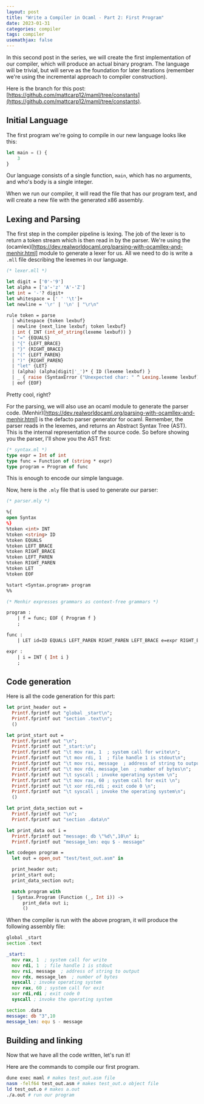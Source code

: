 ```yaml
---
layout: post
title: "Write a Compiler in Ocaml - Part 2: First Program"
date: 2023-01-31
categories: compiler
tags: compiler
usemathjax: false
---
```


In this second post in the series, we will create the first implementation of our compiler, which will produce an actual binary program. The language will be trivial, but will serve as the foundation for later iterations (remember we're using the incremental approach to compiler construction).

Here is the branch for this post: [https://github.com/mattcarp12/maml/tree/constants](https://github.com/mattcarp12/maml/tree/constants).

<!-- // Make a compiler diagram here -->

## Initial Language

The first program we're going to compile in our new language looks like this:

```js
let main = () { 
    3
}
```

Our language consists of a single function, `main`, which has no arguments, and who's body is a single integer.

When we run our compiler, it will read the file that has our program text, and will create a new file with the generated x86 assembly.

## Lexing and Parsing

The first step in the compiler pipeline is lexing. The job of the lexer is to return a token stream which is then read in by the parser. We're using the (ocamlex)[https://dev.realworldocaml.org/parsing-with-ocamllex-and-menhir.html] module to generate a lexer for us. All we need to do is write a `.mll` file describing the lexemes in our language.

```ocaml
(* lexer.mll *)

let digit = ['0'-'9']
let alpha = ['a'-'z' 'A'-'Z']
let int = '-'? digit+  
let whitespace = [' ' '\t']+
let newline = '\r' | '\n' | "\r\n"

rule token = parse
  | whitespace {token lexbuf}
  | newline {next_line lexbuf; token lexbuf}
  | int { INT (int_of_string(lexeme lexbuf)) }
  | "=" {EQUALS}
  | "{" {LEFT_BRACE}
  | "}" {RIGHT_BRACE}
  | "(" {LEFT_PAREN}
  | ")" {RIGHT_PAREN}
  | "let" {LET}
  | (alpha) (alpha|digit|'_')* { ID (lexeme lexbuf) }
  | _ { raise (SyntaxError ("Unexpected char: " ^ Lexing.lexeme lexbuf)) }
  | eof {EOF}
```

Pretty cool, right?

For the parsing, we will also use an ocaml module to generate the parser code. (Menhir)[https://dev.realworldocaml.org/parsing-with-ocamllex-and-menhir.html] is the defacto parser generator for ocaml.
Remember, the parser reads in the lexemes, and returns an Abstract Syntax Tree (AST). This is the internal representation of the source code.
So before showing you the parser, I'll show you the AST first:

```ocaml
(* syntax.ml *)
type expr = Int of int
type func = Function of (string * expr)
type program = Program of func
```

This is enough to encode our simple language.

Now, here is the `.mly` file that is used to generate our parser:

```ocaml
(* parser.mly *)

%{
open Syntax
%}
%token <int> INT
%token <string> ID
%token EQUALS
%token LEFT_BRACE
%token RIGHT_BRACE
%token LEFT_PAREN
%token RIGHT_PAREN
%token LET
%token EOF

%start <Syntax.program> program
%%

(* Menhir expresses grammars as context-free grammars *)

program :
    | f = func; EOF { Program f }
    ;

func :
    | LET id=ID EQUALS LEFT_PAREN RIGHT_PAREN LEFT_BRACE e=expr RIGHT_BRACE { Function(id,e) }

expr :
    | i = INT { Int i }
    ;
```

## Code generation

Here is all the code generation for this part:

```ocaml
let print_header out =
  Printf.fprintf out "global _start\n";
  Printf.fprintf out "section .text\n";
  ()

let print_start out =
  Printf.fprintf out "\n";
  Printf.fprintf out "_start:\n";
  Printf.fprintf out "\t mov rax, 1  ; system call for write\n";
  Printf.fprintf out "\t mov rdi, 1  ; file handle 1 is stdout\n";
  Printf.fprintf out "\t mov rsi, message  ; address of string to output\n";
  Printf.fprintf out "\t mov rdx, message_len  ; number of bytes\n";
  Printf.fprintf out "\t syscall ; invoke operating system \n";
  Printf.fprintf out "\t mov rax, 60 ; system call for exit \n";
  Printf.fprintf out "\t xor rdi,rdi ; exit code 0 \n";
  Printf.fprintf out "\t syscall ; invoke the operating system\n";
  ()

let print_data_section out =
  Printf.fprintf out "\n";
  Printf.fprintf out "section .data\n"

let print_data out i =
  Printf.fprintf out "message: db \"%d\",10\n" i;
  Printf.fprintf out "message_len: equ $ - message"

let codegen program =
  let out = open_out "test/test_out.asm" in

  print_header out;
  print_start out;
  print_data_section out;

  match program with
  | Syntax.Program (Function (_, Int i)) ->
      print_data out i;
      ()
```

When the compiler is run with the above program, it will produce the following assembly file:

```asm
global _start
section .text

_start:
  mov rax, 1  ; system call for write
  mov rdi, 1  ; file handle 1 is stdout
  mov rsi, message  ; address of string to output
  mov rdx, message_len  ; number of bytes
  syscall ; invoke operating system 
  mov rax, 60 ; system call for exit 
  xor rdi,rdi ; exit code 0 
  syscall ; invoke the operating system

section .data
message: db "3",10
message_len: equ $ - message
```

## Building and linking

Now that we have all the code written, let's run it!

Here are the commands to compile our first program.

```bash
dune exec maml # makes test_out.asm file
nasm -felf64 test_out.asm # makes test_out.o object file
ld test_out.o # makes a.out
./a.out # run our program
```
